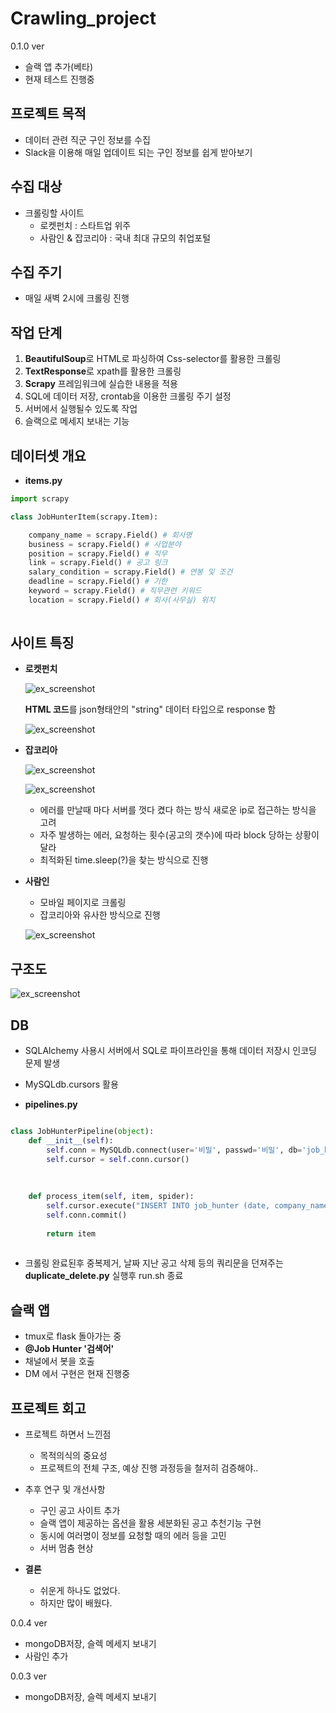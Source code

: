# Crawling_project
0.1.0 ver
- 슬랙 앱 추가(베타)
- 현재 테스트 진행중

## 프로젝트 목적

- 데이터 관련 직군 구인 정보를 수집
- Slack을 이용해 매일 업데이트 되는 구인 정보를 쉽게 받아보기 


## 수집 대상

- 크롤링할 사이트
  - 로켓펀치 : 스타트업 위주
  - 사람인 & 잡코리아 : 국내 최대 규모의 취업포털

## 수집 주기

- 매일 새벽 2시에 크롤링 진행

## 작업 단계

  1. **BeautifulSoup**로 HTML로 파싱하여 Css-selector를 활용한 크롤링
  2. **TextResponse**로 xpath를 활용한 크롤링
  3. **Scrapy** 프레임워크에 실습한 내용을 적용
  4. SQL에 데이터 저장, crontab을 이용한 크롤링 주기 설정
  5. 서버에서 실행될수 있도록 작업 
  6. 슬랙으로 메세지 보내는 기능 


## 데이터셋 개요

- **items.py**
```python
import scrapy

class JobHunterItem(scrapy.Item):

    company_name = scrapy.Field() # 회사명
    business = scrapy.Field() # 사업분야
    position = scrapy.Field() # 직무
    link = scrapy.Field() # 공고 링크
    salary_condition = scrapy.Field() # 연봉 및 조건
    deadline = scrapy.Field() # 기한
    keyword = scrapy.Field() # 직무관련 키워드
    location = scrapy.Field() # 회사(사무실) 위치
    
``` 


## 사이트 특징

- **로켓펀치** 

  ![ex_screenshot](./img/rocketpunch.png)

  **HTML 코드**를 json형태안의 "string" 데이터 타입으로 response 함
  
  ![ex_screenshot](./img/rocketpunch2.png)



- **잡코리아**

  ![ex_screenshot](./img/jobkorea1.png)
  
  ![ex_screenshot](./img/jobkorea2.png)
  - 에러를 만날때 마다 서버를 껏다 켰다 하는 방식 새로운 ip로 접근하는 방식을 고려
  - 자주 발생하는 에러, 요청하는 횟수(공고의 갯수)에 따라 block 당하는 상황이 달라
  - 최적화된 time.sleep(?)을 찾는 방식으로 진행

- **사람인** 
  - 모바일 페이지로 크롤링
  - 잡코리아와 유사한 방식으로 진행

  ![ex_screenshot](./img/saramin.png)

## 구조도

![ex_screenshot](./img/summary.png)



## DB
- SQLAlchemy 사용시 서버에서 SQL로 파이프라인을 통해 데이터 저장시 인코딩 문제 발생
- MySQLdb.cursors 활용

- **pipelines.py**

```python

class JobHunterPipeline(object):
    def __init__(self):
        self.conn = MySQLdb.connect(user='비밀', passwd='비밀', db='job_hunter', host='비밀', charset="utf8", use_unicode=True)
        self.cursor = self.conn.cursor()
        
 
 
    def process_item(self, item, spider):      
        self.cursor.execute("INSERT INTO job_hunter (date, company_name, business, position, link, salary_condition, deadline, keyword, location) VALUES (%s, %s, %s, %s, %s, %s, %s, %s, %s)", (item['date'], item["company_name"].encode('utf-8'), item["business"].encode('utf-8'), item["position"].encode('utf-8'), item["link"].encode('utf-8'), item["salary_condition"].encode('utf-8'), item["deadline"].encode('utf-8'), item["keyword"].encode('utf-8'), item['location'].encode('utf-8')))
        self.conn.commit()
    
        return item 
        
````
- 크롤링 완료된후 중복제거, 날짜 지난 공고 삭제 등의 쿼리문을 던져주는 **duplicate_delete.py** 실행후 run.sh 종료


## 슬랙 앱

 - tmux로 flask 돌아가는 중
 - **@Job Hunter '검색어'** 
 - 채널에서 봇을 호출
 - DM 에서 구현은 현재 진행중


## 프로젝트 회고
 - 프로젝트 하면서 느낀점
   - 목적의식의 중요성
   - 프로젝트의 전체 구조, 예상 진행 과정등을 철저히 검증해야..

 - 추후 연구 및 개선사항
   - 구인 공고 사이트 추가
   - 슬랙 앱이 제공하는 옵션을 활용 세분화된 공고 추천기능 구현
   - 동시에 여러명이 정보를 요청할 때의 에러 등을 고민
   - 서버 멈춤 현상 
   
 - **결론**
   - 쉬운게 하나도 없었다.
   - 하지만 많이 배웠다.

  
  
  
  
0.0.4 ver
- mongoDB저장, 슬렉 메세지 보내기
- 사람인 추가

0.0.3 ver
- mongoDB저장, 슬렉 메세지 보내기

